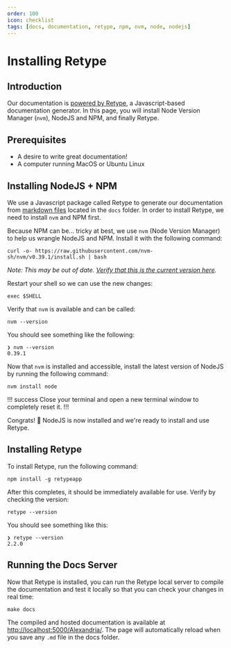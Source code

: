 ```yaml
---
order: 100
icon: checklist
tags: [docs, documentation, retype, npm, nvm, node, nodejs]
---
```

# Installing Retype
## Introduction

Our documentation is [powered by Retype](https://retype.com), a Javascript-based documentation generator. In this page, you will install Node Version Manager (`nvm`), NodeJS and NPM, and finally Retype.

## Prerequisites

* A desire to write great documentation!
* A computer running MacOS or Ubuntu Linux

## Installing NodeJS + NPM

We use a Javascript package called Retype to generate our documentation from [markdown files](https://www.markdownguide.org/getting-started/) located in the `docs` folder. In order to install Retype, we need to install `nvm` and NPM first.

Because NPM can be... tricky at best, we use `nvm` (Node Version Manager) to help us wrangle NodeJS and NPM. Install it with the following command:

```shell
curl -o- https://raw.githubusercontent.com/nvm-sh/nvm/v0.39.1/install.sh | bash
```

_Note: This may be out of date. [Verify that this is the current version here](https://github.com/nvm-sh/nvm#install--update-script)._

Restart your shell so we can use the new changes:

```shell
exec $SHELL
```

Verify that `nvm` is available and can be called:

```shell
nvm --version
```

You should see something like the following:

```shell Result:
❯ nvm --version
0.39.1
```

Now that `nvm` is installed and accessible, install the latest version of NodeJS by running the following command:

```shell
nvm install node
```

!!! success
Close your terminal and open a new terminal window to completely reset it.
!!!

Congrats! :tada: NodeJS is now installed and we're ready to install and use Retype.

## Installing Retype

To install Retype, run the following command:

```shell
npm install -g retypeapp
```

After this completes, it should be immediately available for use. Verify by checking the version:

```shell
retype --version
```

You should see something like this:

```shell Result:
❯ retype --version
2.2.0
```

## Running the Docs Server

Now that Retype is installed, you can run the Retype local server to compile the documentation and test it locally so that you can check your changes in real time:

```shell
make docs
```

The compiled and hosted documentation is available at [http://localhost:5000/Alexandria/](http://localhost:5000/Alexandria/). The page will automatically reload when you save any `.md` file in the docs folder.
